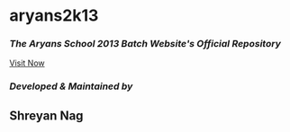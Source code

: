 # aryans2k13
### **_The Aryans School 2013 Batch Website's Official Repository_**
[Visit Now](http://www.tas2013batch.esy.es)
### _Developed & Maintained by_
## **Shreyan Nag**
